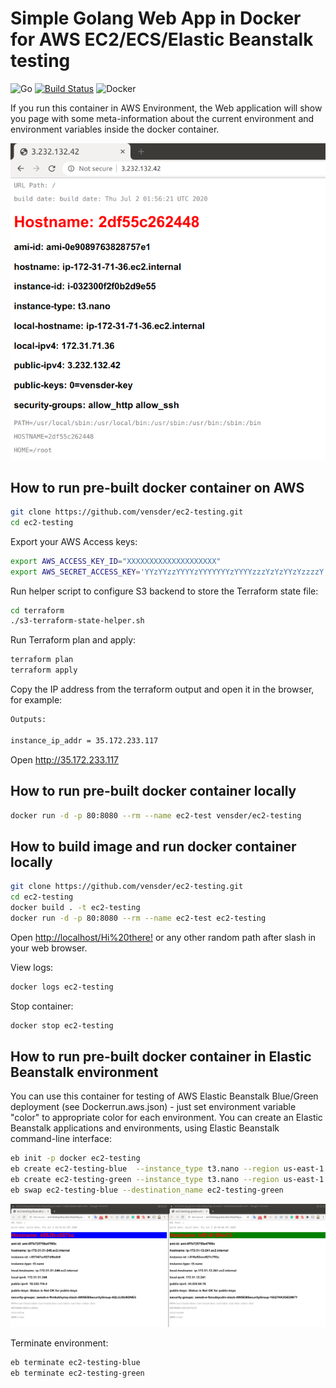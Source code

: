# Simple Golang Web App in Docker for AWS EC2/ECS/Elastic Beanstalk testing

![Go](https://github.com/vensder/ec2-testing/workflows/Go/badge.svg) [![Build Status](https://travis-ci.org/vensder/ec2-testing.svg?branch=master)](https://travis-ci.org/vensder/ec2-testing) ![Docker](https://img.shields.io/docker/build/vensder/ec2-testing)

If you run this container in AWS Environment, the Web application will show you page with some meta-information about the current environment and environment variables inside the docker container.

![alt text](./img/screenshot.png?raw=true)

## How to run pre-built docker container on AWS

```bash
git clone https://github.com/vensder/ec2-testing.git
cd ec2-testing
```

Export your AWS Access keys:

```bash
export AWS_ACCESS_KEY_ID="XXXXXXXXXXXXXXXXXXXX"
export AWS_SECRET_ACCESS_KEY='YYzYYzzYYYYzYYYYYYYzYYYYzzzYzYzYYzYzzzzY'
```

Run helper script to configure S3 backend to store the Terraform state file:

```bash
cd terraform
./s3-terraform-state-helper.sh
```

Run Terraform plan and apply:

```bash
terraform plan
terraform apply
```

Copy the IP address from the terraform output and open it in the browser, for example:

```bash
Outputs:

instance_ip_addr = 35.172.233.117
```

Open http://35.172.233.117

## How to run pre-built docker container locally

```bash
docker run -d -p 80:8080 --rm --name ec2-test vensder/ec2-testing
```

## How to build image and run docker container locally

```bash
git clone https://github.com/vensder/ec2-testing.git
cd ec2-testing
docker build . -t ec2-testing
docker run -d -p 80:8080 --rm --name ec2-test ec2-testing
```

Open [http://localhost/Hi%20there!](http://localhost/Hi%20there!) or any other random path after slash in your web browser.

View logs:

```bash
docker logs ec2-testing
```

Stop container:

```bash
docker stop ec2-testing
```

## How to run pre-built docker container in Elastic Beanstalk environment

You can use this container for testing of AWS Elastic Beanstalk Blue/Green deployment (see Dockerrun.aws.json) - just set environment variable "color" to appropriate color for each environment. You can create an Elastic Beanstalk applications and environments, using Elastic Beanstalk command-line interface:

```bash
eb init -p docker ec2-testing
eb create ec2-testing-blue  --instance_type t3.nano --region us-east-1 --envvars color=blue
eb create ec2-testing-green --instance_type t3.nano --region us-east-1 --envvars color=green
eb swap ec2-testing-blue --destination_name ec2-testing-green
```

![alt text](./img/blue-green.png?raw=true)

Terminate environment:

```bash
eb terminate ec2-testing-blue
eb terminate ec2-testing-green
```
